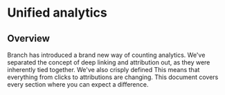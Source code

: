 # Unified analytics

## Overview

Branch has introduced a brand new way of counting analytics. We've separated the concept of deep linking and attribution out, as they were inherently tied together. We've also crisply defined This means that everything from clicks to attributions are changing. This document covers every section where you can expect a difference.
